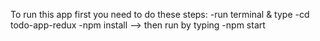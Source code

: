 To run this app first you need to do these steps:
-run terminal & type
-cd todo-app-redux
-npm install
--> then run by typing
-npm start
